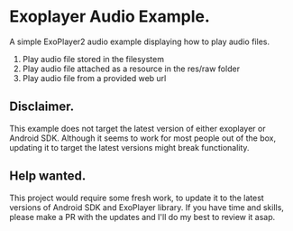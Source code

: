# Exoplayer Audio Example.

A simple ExoPlayer2 audio example displaying how to play audio files.

<ol>
<li>Play audio file stored in the filesystem</li>
<li>Play audio file attached as a resource in the res/raw folder</li>
<li>Play audio file from a provided web url</li>
</ol>

## Disclaimer.
This example does not target the latest version of either exoplayer or Android SDK. Although it seems to work for most people out of the box, updating it to target the latest versions might break functionality.

## Help wanted.
This project would require some fresh work, to update it to the latest versions of Android SDK and ExoPlayer library.
If you have time and skills, please make a PR with the updates and I'll do my best to review it asap.

